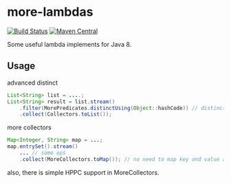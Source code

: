 more-lambdas
=======================
[![Build Status](https://travis-ci.org/PhantomThief/more-lambdas-java.svg?branch=master)](https://travis-ci.org/PhantomThief/more-lambdas-java)
[![Maven Central](https://img.shields.io/maven-central/v/com.github.phantomthief/more-lambdas)](https://search.maven.org/artifact/com.github.phantomthief/more-lambdas/)

Some useful lambda implements for Java 8.

## Usage

advanced distinct
```Java
List<String> list = ....;
List<String> result = list.stream()
	.filter(MorePredicates.distinctUsing(Object::hashCode)) // distinct using hashCode
	.collect(Collectors.toList());
```

more collectors
```Java
Map<Integer, String> map = ...;
map.entrySet().stream()
	... // some ops
	.collect(MoreCollectors.toMap()); // no need to map key and value again if it's an entry stream.
```

also, there is simple HPPC support in MoreCollectors.